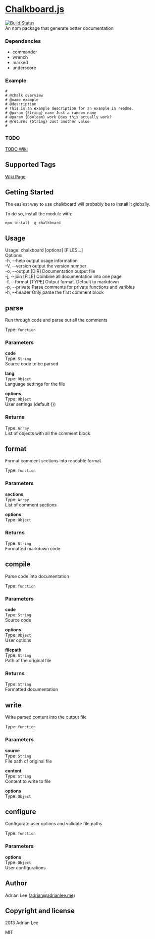 
[Chalkboard.js](https://github.com/adrianlee44/chalkboard)
===
[![Build Status](https://travis-ci.org/adrianlee44/chalkboard.png?branch=master)](https://travis-ci.org/adrianlee44/chalkboard)  
An npm package that generate better documentation  
  
  
### Dependencies
- commander  
- wrench  
- marked  
- underscore  
  

### Example
```  
#  
# @chalk overview  
# @name example  
# @description  
# This is an example description for an example in readme.  
# @param {String} name Just a random name  
# @param {Boolean} work Does this actually work?  
# @returns {String} Just another value  
#  
```  
  

### TODO
[TODO Wiki](https://github.com/adrianlee44/chalkboard/wiki/TODO)  


Supported Tags
---

[Wiki Page](https://github.com/adrianlee44/chalkboard/wiki/Supported-Tags)  
  

Getting Started
---

The easiest way to use chalkboard will probably be to install it globally.  
  
To do so, install the module with:  
```  
npm install -g chalkboard  
```  
  

Usage
---

 Usage: chalkboard [options] [FILES...]  
 Options:  
   -h, --help           output usage information  
   -V, --version        output the version number  
   -o, --output [DIR]   Documentation output file  
   -j, --join [FILE]    Combine all documentation into one page  
   -f, --format [TYPE]  Output format. Default to markdown  
   -p, --private        Parse comments for private functions and varibles  
   -h, --header         Only parse the first comment block  
  

parse
---

Run through code and parse out all the comments  
  
Type: `function`  

### Parameters
**code**  
Type: `String`  
Source code to be parsed  
  
**lang**  
Type: `Object`  
Language settings for the file  
  
**options**  
Type: `Object`  
User settings (default {})  
  

### Returns
Type: `Array`  
List of objects with all the comment block  
  


format
---

Format comment sections into readable format  
  
Type: `function`  

### Parameters
**sections**  
Type: `Array`  
List of comment sections  
  
**options**  
Type: `Object`  

### Returns
Type: `String`  
Formatted markdown code  
  


compile
---

Parse code into documentation  
  
Type: `function`  

### Parameters
**code**  
Type: `String`  
Source code  
  
**options**  
Type: `Object`  
User options  
  
**filepath**  
Type: `String`  
Path of the original file  
  

### Returns
Type: `String`  
Formatted documentation  
  


write
---

Write parsed content into the output file  
  
Type: `function`  

### Parameters
**source**  
Type: `String`  
File path of original file  
  
**content**  
Type: `String`  
Content to write to file  
  
**options**  
Type: `Object`  


configure
---

Configurate user options and validate file paths  
  
Type: `function`  

### Parameters
**options**  
Type: `Object`  
User configurations  
  

## Author
Adrian Lee (adrian@adrianlee.me)
## Copyright and license
2013 Adrian Lee

MIT
